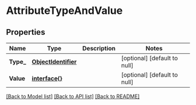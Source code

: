 # AttributeTypeAndValue

## Properties
Name | Type | Description | Notes
------------ | ------------- | ------------- | -------------
**Type_** | [**ObjectIdentifier**](ObjectIdentifier.md) |  | [optional] [default to null]
**Value** | [**interface{}**](interface{}.md) |  | [optional] [default to null]

[[Back to Model list]](../README.md#documentation-for-models) [[Back to API list]](../README.md#documentation-for-api-endpoints) [[Back to README]](../README.md)


